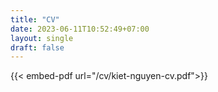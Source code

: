 ```yaml
---
title: "CV"
date: 2023-06-11T10:52:49+07:00
layout: single
draft: false
---
```


{{< embed-pdf url="/cv/kiet-nguyen-cv.pdf">}}
